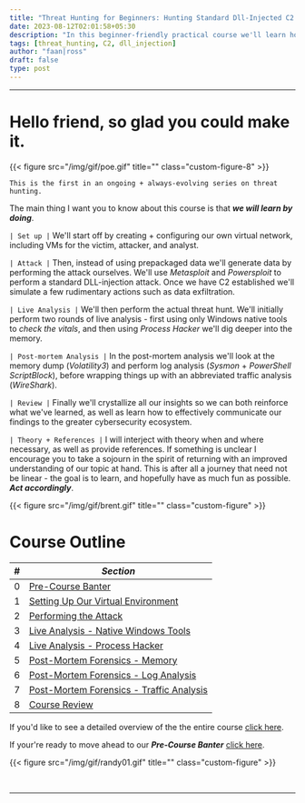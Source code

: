```yaml
---
title: "Threat Hunting for Beginners: Hunting Standard Dll-Injected C2 Implants (Practical Course)"
date: 2023-08-12T02:01:58+05:30
description: "In this beginner-friendly practical course we'll learn how to threat hunt standard DLL-injected C2 implants. We'll set up our own virtual environment, perform the attack, and then perform our threat hunting analysis."
tags: [threat_hunting, C2, dll_injection]
author: "faan|ross"
draft: false
type: post
---
```


*** 

# Hello friend, so glad you could make it.

{{< figure src="/img/gif/poe.gif" title="" class="custom-figure-8" >}}

`This is the first in an ongoing + always-evolving series on threat hunting.`

<!-- [NOTE: FOR THE VIDEO VERSION OF THIS COURSE CLICK HERE]() -->

The main thing I want you to know about this course is that ***we will learn by doing***. 

`| Set up |`
We'll start off by creating + configuring our own virtual network, including VMs for the victim, attacker, and analyst. 

`| Attack |`
Then, instead of using prepackaged data we'll generate data by performing the attack ourselves. We'll use *Metasploit* and *Powersploit* to perform a standard DLL-injection attack. Once we have C2 established we'll simulate a few rudimentary actions such as data exfiltration.

`| Live Analysis |`
We'll then perform the actual threat hunt. We'll initially perform two rounds of live analysis - first using only Windows native tools to *check the vitals*, and then using *Process Hacker* we'll dig deeper into the memory. 

`| Post-mortem Analysis |`
In the post-mortem analysis we'll look at the memory dump (*Volatility3*) and perform log analysis (*Sysmon* + *PowerShell ScriptBlock*), before wrapping things up with an abbreviated traffic analysis (*WireShark*). 

`| Review |`
Finally we'll crystallize all our insights so we can both reinforce what we've learned, as well as learn how to effectively communicate our findings to the greater cybersecurity ecosystem. 

`| Theory + References |`
I will interject with theory when and where necessary, as well as provide references. If something is unclear I encourage you to take a sojourn in the spirit of returning with an improved understanding of our topic at hand. This is after all a journey that need not be linear - the goal is to learn, and hopefully have as much fun as possible. ***Act accordingly***. 

{{< figure src="/img/gif/brent.gif" title="" class="custom-figure" >}}

# Course Outline

| # | ***Section*** |
|----------|----------|
| 0 | [Pre-Course Banter](https://www.faanross.com/course01/prebanter/) | 
| 1 | [Setting Up Our Virtual Environment](https://www.faanross.com/course01/01_settingup/) | 
| 2 | [Performing the Attack](https://www.faanross.com/course01/02_attack/) | 
| 3 | [Live Analysis - Native Windows Tools](https://www.faanross.com/course01/03_live_native/) | 
| 4 | [Live Analysis - Process Hacker](https://www.faanross.com/course01/04_live_hacker/) | 
| 5 | [Post-Mortem Forensics - Memory](https://www.faanross.com/course01/05_post_memory/) | 
| 6 | [Post-Mortem Forensics - Log Analysis](https://www.faanross.com/course01/06_post_logs/) | 
| 7 | [Post-Mortem Forensics - Traffic Analysis](https://www.faanross.com/course01/07_post_traffic/) | 
| 8 | [Course Review](https://www.faanross.com/course01/08_review/) | 


If you'd like to see a detailed overview of the the entire course [click here](https://www.faanross.com/course01/outline/).

If your're ready to move ahead to our ***Pre-Course Banter*** [click here](https://www.faanross.com/course01/prebanter/).

{{< figure src="/img/gif/randy01.gif" title="" class="custom-figure" >}}

&nbsp; 

***
















